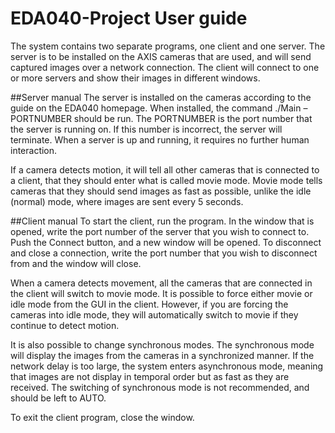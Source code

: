 # EDA040-Project User guide
The system contains two separate programs, one client and one server. The server is to be installed on the AXIS cameras that are used, and will send captured images over a network connection. The client will connect to one or more servers and show their images in different windows.

##Server manual
The server is installed on the cameras according to the guide on the EDA040 homepage. When installed, the command ./Main – PORTNUMBER should be run. The PORTNUMBER is the port number that the server is running on. If this number is incorrect, the server will terminate. When a server is up and running, it requires no further human interaction. 

If a camera detects motion, it will tell all other cameras that is connected to a client, that they should enter what is called movie mode. Movie mode tells cameras that they should send images as fast as possible, unlike the idle (normal) mode, where images are sent every 5 seconds.

##Client manual 
To start the client, run the program. In the window that is opened, write the port number of the server that you wish to connect to. Push the Connect button, and a new window will be opened. To disconnect and close a connection, write the port number that you wish to disconnect from and the window will close. 

When a camera detects movement, all the cameras that are connected in the client will switch to movie mode. It is possible to force either movie or idle mode from the GUI in the client. However, if you are forcing the cameras into idle mode, they will automatically switch to movie if they continue to detect motion. 

It is also possible to change synchronous modes. The synchronous mode will display the images from the cameras in a synchronized manner. If the network delay is too large, the system enters asynchronous mode, meaning that images are not display in temporal order but as fast as they are received. The switching of synchronous mode is not recommended, and should be left to AUTO. 

To exit the client program, close the window.




